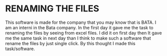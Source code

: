 # RENAMING THE FILES
This software is made for the company that you may know that is BATA. 
I am an interni in the Bata company. In the first day it gave me the task to renaming the files by seeing from excel files. 
I did it on first day then It gave me the same task in next day than I think to make such a software that rename the files by just single click.
By this thought I made this task/software.
